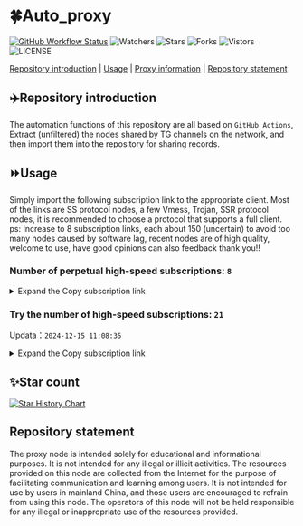 # 🍀Auto_proxy
[![GitHub Workflow Status](https://img.shields.io/github/actions/workflow/status/PangTouY00/Auto_proxy/main.yml?branch=main)](https://github.com/PangTouY00/Auto_proxy/actions/workflows/main.yml?branch=main) 
![Watchers](https://img.shields.io/github/watchers/w1770946466/Auto_proxy) ![Stars](https://img.shields.io/github/stars/PangTouY00/Auto_proxy) ![Forks](https://img.shields.io/github/forks/w1770946466/Auto_proxy) ![Vistors](https://visitor-badge.laobi.icu/badge?page_id=PangTouY00.Auto_proxy) ![LICENSE](https://img.shields.io/badge/license-CC%20BY--SA%204.0-green.svg)

[Repository introduction](https://github.com/PangTouY00/Auto_proxy#Repositoryintroduction) | [Usage](https://github.com/PangTouY00/Auto_proxy#Usage) | [Proxy information](https://github.com/PangTouY00/Auto_proxy#Proxyinformation) | [Repository statement](https://github.com/PangTouY00/Auto_proxy#Repositorystatement)

## ✈️Repository introduction
The automation functions of this repository are all based on `GitHub Actions`,
Extract (unfiltered) the nodes shared by TG channels on the network, and then import them into the repository for sharing records.

## ⏩Usage
Simply import the following subscription link to the appropriate client. Most of the links are SS protocol nodes, a few Vmess, Trojan, SSR protocol nodes, it is recommended to choose a protocol that supports a full client.
ps: Increase to 8 subscription links, each about 150 (uncertain) to avoid too many nodes caused by software lag, recent nodes are of high quality, welcome to use, have good opinions can also feedback thank you!!

### Number of perpetual high-speed subscriptions: `8`

<details>
  <summary>Expand the Copy subscription link</summary>

  
- [Multiprotocol Base64 encoding](https://raw.githubusercontent.com/PangTouY00/Auto_proxy/main/Long_term_subscription1)
`https://raw.githubusercontent.com/PangTouY00/Auto_proxy/main/Long_term_subscription_num`
`Total number of merge nodes: 2388`

- [Multiprotocol Base64 encoding](https://raw.githubusercontent.com/PangTouY00/Auto_proxy/main/Long_term_subscription1)
`https://raw.githubusercontent.com/PangTouY00/Auto_proxy/main/Long_term_subscription1`
`Total number of merge nodes: 299`

- [Multiprotocol Base64 encoding](https://raw.githubusercontent.com/PangTouY00/Auto_proxy/main/Long_term_subscription2)
`https://raw.githubusercontent.com/PangTouY00/Auto_proxy/main/Long_term_subscription2`
`Total number of merge nodes: 299`

- [Multiprotocol Base64 encoding](https://raw.githubusercontent.com/PangTouY00/Auto_proxy/main/Long_term_subscription3)
`https://raw.githubusercontent.com/PangTouY00/Auto_proxy/main/Long_term_subscription3`
`Total number of merge nodes: 299`

- [Multiprotocol Base64 encoding](https://raw.githubusercontent.com/PangTouY00/Auto_proxy/main/Long_term_subscription4)
`https://raw.githubusercontent.com/PangTouY00/Auto_proxy/main/Long_term_subscription4`
`Total number of merge nodes: 299`

- [Multiprotocol Base64 encoding](https://raw.githubusercontent.comPangTouY00/Auto_proxy/main/Long_term_subscription5)
`https://raw.githubusercontent.com/PangTouY00/Auto_proxy/main/Long_term_subscription5`
`Total number of merge nodes: 299`

- [Multiprotocol Base64 encoding](https://raw.githubusercontent.com/PangTouY00/Auto_proxy/main/Long_term_subscription6)
`https://raw.githubusercontent.com/PangTouY00/Auto_proxy/main/Long_term_subscription6`
`Total number of merge nodes: 299`

- [Multiprotocol Base64 encoding](https://raw.githubusercontent.com/PangTouY00/Auto_proxy/main/Long_term_subscription7)
`https://raw.githubusercontent.com/PangTouY00/Auto_proxy/main/Long_term_subscription7`
`Total number of merge nodes: 299`

- [Multiprotocol Base64 encoding](https://raw.githubusercontent.com/PangTouY00/Auto_proxy/main/Long_term_subscription8)
`https://raw.githubusercontent.com/PangTouY00/Auto_proxy/main/Long_term_subscription8`
`Total number of merge nodes: 295`

- [Clash subscription](https://raw.githubusercontent.com/PangTouY00/Auto_proxy/main/Long_term_subscription2.yaml)
`https://raw.githubusercontent.com/PangTouY00/Auto_proxy/main/Long_term_subscription1.yaml`


- [Clash subscription](https://raw.githubusercontent.com/PangTouY00/Auto_proxy/main/Long_term_subscription2.yaml)
`https://raw.githubusercontent.com/PangTouY00/Auto_proxy/main/Long_term_subscription2.yaml`


- [Clash subscription](https://raw.githubusercontent.com/PangTouY00/Auto_proxy/main/Long_term_subscription3.yaml)
`https://raw.githubusercontent.com/PangTouY00/Auto_proxy/main/Long_term_subscription3.yaml`
  
</details>

### Try the number of high-speed subscriptions: `21`
Updata：`2024-12-15 11:08:35`


<details>
  <summary>Expand the Copy subscription link</summary>  























































































































































































































































































































































































































































































































































































































































































































































































































































































































































































































































































































































































































































































































































































































































































































































































































































































































































































































































































































































































































































































































































































































































































































































































































































































































































































































































































































































































































































































































































































































































































































































































































































































































































































































































































































































































































































































































































































































































































































































































































































































































































































































































































































































































































































































































































































































































































































































































































































































































































































































































































































































































































































































































































































































































































































































































































































































































































































































































































































































































































































































































































































































































































































































































































































































































































































































































































































































































































































































































































































































































































































































































































































































































































































































































































































































































































































































































































































































































































































































































































































































































































































































































































































































































































































































































































































































































































































































































































































































































































































































































































































































































































































































































































































































































































































































































































































































































































































































































































































































































































































































































































































































































































































































































































































































































































































































































































































































































































































































































































































































































































































































































































































































































































































































































































































































































































































































































































































































































































































































































































































































































































































































































































































































































































































































































































































































































































































































































































































































































































































































































































































































































































































































































































































































































































































































































































































































































































































































































































































































































































































































































































































































































































































































































































































































































































































































































































































































































































































































































































































































































































































































































































































































































































































































































































































































































































































































































































































































































































































































































































































































































































































































































































































































































































































































































































































































































































































































































































































































































































































































































































































































































































































































































































































































































































































































































































































































































































































>Trial subscription：
`https://dashuai.us/api/v1/client/subscribe?token=9291fc5586e55f47d5685e2c03ed7465`




>Trial subscription：
`https://qingyun.zybs.eu.org/api/v1/client/subscribe?token=9730c07474cf070f39b90ae294d887fd`




>Trial subscription：
`https://v2rayshare.githubrowcontent.com/2024/12/20241215.txt`




>Trial subscription：
`https://needss.link/api/v1/client/subscribe?token=ce74103764dc7816d0533fb2749ffc40`




>Trial subscription：
`https://nodefree.githubrowcontent.com/2024/12/20241214.txt`




>Trial subscription：
`https://tianmaojichang.us.kg/api/v1/client/subscribe?token=aa51c8661d13e88bf64dd62e7ba6c1aa`




>Trial subscription：
`https://sulink.pro/api/v1/client/subscribe?token=0233b031353e38c8a7e403348b0f06ff`




>Trial subscription：
`https://vpn.sudatech.store/api/v1/client/subscribe?token=c3480724a55a5beb199607ac5d5e2a68`




>Trial subscription：
`https://ch.louwangzhiyu.xyz/api/v1/client/subscribe?token=a6a8683e8bcc010008978198f2756bad`




>Trial subscription：
`https://vt.louwangzhiyu.xyz/api/v1/client/subscribe?token=be96a478b117d674f623692151dd0edf`




>Trial subscription：
`https://xueyejiasu.com/api/v1/client/subscribe?token=e86e047bf4bf0cd1fb230eab58bad590`




>Trial subscription：
`https://fs.v2rayse.com/share/20241215/o6fndbppys.txt`




>Trial subscription：
`https://666666222.xyz/api/v1/client/subscribe?token=9e5a41fbaa89704fdced0997e4f03778`




>Trial subscription：
`https://lanmaoyun.icu/api/v1/client/subscribe?token=273bd7a7bad0038708a2cf5fc7e38d04`




>Trial subscription：
`https://bailian.site/api/v1/client/subscribe?token=ed0299322a47b12fd1389a6b6c19e51f`




>Trial subscription：
`https://dl.vfkum.website/api/v1/client/subscribe?token=b8dde39ebc2ca139255174ba0f32dca8`




>Trial subscription：
`https://vpn.127414.xyz/api/v1/client/subscribe?token=b7ff4d90fc3b0e94f8a0118db9d903fb`




>Trial subscription：
`https://hy-2.com/api/v1/client/subscribe?token=6007dbb383ae522adf256e6e46a78168`




>Trial subscription：
`https://www.kuaidog009.top/api/v1/client/subscribe?token=27998ff4e85e0624ac7ae98d8b449594`




>Trial subscription：
`https://www.kuaidog006.top/api/v1/client/subscribe?token=d34198749c762630762bd40facd19da6`




>Trial subscription：
`https://sq9xy6.cpminig.com/api/v1/client/subscribe?token=b83f72a22569ff0252c3583fb737b342`



</details>

## ✨Star count
[![Star History Chart](https://api.star-history.com/svg?repos=PangTouY00/Auto_proxy&type=Date)](https://star-history.com/#w1770946466/Auto_proxy&Date)



## Repository statement
The proxy node is intended solely for educational and informational purposes. It is not intended for any illegal or illicit activities. The resources provided on this node are collected from the Internet for the purpose of facilitating communication and learning among users. It is not intended for use by users in mainland China, and those users are encouraged to refrain from using this node. The operators of this node will not be held responsible for any illegal or inappropriate use of the resources provided.
